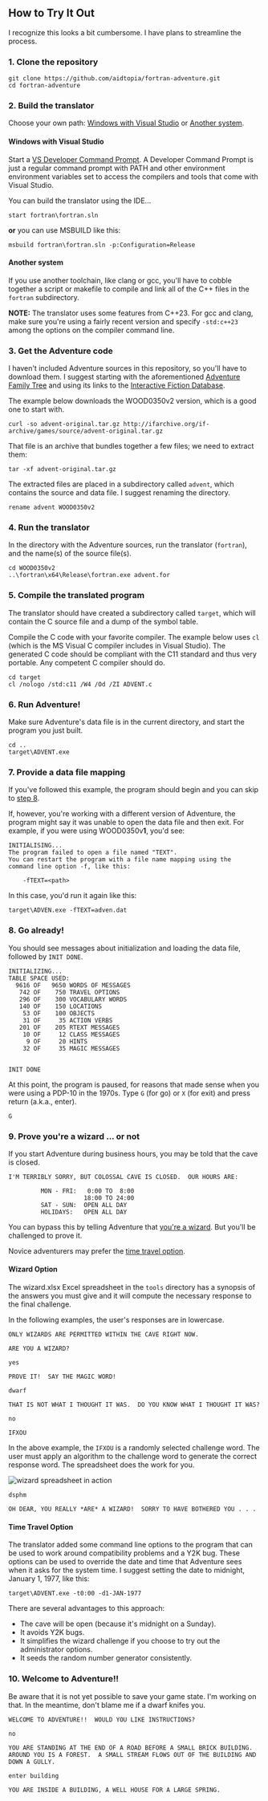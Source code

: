 ## How to Try It Out

I recognize this looks a bit cumbersome.  I have plans to streamline the process.

### 1. Clone the repository

```
git clone https://github.com/aidtopia/fortran-adventure.git
cd fortran-adventure
```

### 2. Build the translator

Choose your own path: [Windows with Visual Studio](#windows-with-visual-studio) or [Another system](#another-system).

#### Windows with Visual Studio

Start a [VS Developer Command Prompt](https://learn.microsoft.com/en-us/visualstudio/ide/reference/command-prompt-powershell?view=vs-2022).  A Developer Command Prompt is just a regular command prompt with PATH and other environment environment variables set to access the compilers and tools that come with Visual Studio.

You can build the translator using the IDE...

```
start fortran\fortran.sln
```

**or** you can use MSBUILD like this:

```
msbuild fortran\fortran.sln -p:Configuration=Release
```

#### Another system

If you use another toolchain, like clang or gcc, you'll have to cobble together a script or makefile to compile and link all of the C++ files in the `fortran` subdirectory.

**NOTE:**  The translator uses some features from C++23.  For gcc and clang, make sure you're using a fairly recent version and specify `-std:c++23` among the options on the compiler command line.

### 3. Get the Adventure code

I haven't included Adventure sources in this repository, so you'll have to download them.  I suggest starting with the aforementioned [Adventure Family Tree](https://mipmip.org/advfamily/advfamily.html) and using its links to the [Interactive Fiction Database](https://ifdb.org/).

The example below downloads the WOOD0350v2 version, which is a good one to start with.

```
curl -so advent-original.tar.gz http://ifarchive.org/if-archive/games/source/advent-original.tar.gz
```

That file is an archive that bundles together a few files; we need to extract them:

```
tar -xf advent-original.tar.gz
```

The extracted files are placed in a subdirectory called `advent`, which contains the source and data file.  I suggest renaming the directory.

```
rename advent WOOD0350v2
```

### 4. Run the translator

In the directory with the Adventure sources, run the translator (`fortran`), and the name(s) of the source file(s).

```
cd WOOD0350v2
..\fortran\x64\Release\fortran.exe advent.for
```

### 5. Compile the translated program

The translator should have created a subdirectory called `target`, which will contain the C source file and a dump of the symbol table.

Compile the C code with your favorite compiler.  The example below uses `cl` (which is the MS Visual C compiler includes in Visual Studio).  The generated C code should be compliant with the C11 standard and thus very portable.  Any competent C compiler should do.

```
cd target
cl /nologo /std:c11 /W4 /Od /ZI ADVENT.c
```

### 6. Run Adventure!

Make sure Adventure's data file is in the current directory, and start the program you just built.

```
cd ..
target\ADVENT.exe
```

### 7. Provide a data file mapping

If you've followed this example, the program should begin and you can skip to [step 8](#8-go-already).

If, however, you're working with a different version of Adventure, the program might say it was unable to open the data file and then exit.  For example, if you were using WOOD0350v**1**, you'd see:

```
INITIALISING...
The program failed to open a file named "TEXT".
You can restart the program with a file name mapping using the
command line option -f, like this:

    -fTEXT=<path>
```

In this case, you'd run it again like this:

```
target\ADVEN.exe -fTEXT=adven.dat
```

### 8. Go already!

You should see messages about initialization and loading the data file, followed by `INIT DONE`.

```
INITIALIZING...
TABLE SPACE USED:
  9616 OF   9650 WORDS OF MESSAGES
   742 OF    750 TRAVEL OPTIONS
   296 OF    300 VOCABULARY WORDS
   140 OF    150 LOCATIONS
    53 OF    100 OBJECTS
    31 OF     35 ACTION VERBS
   201 OF    205 RTEXT MESSAGES
    10 OF     12 CLASS MESSAGES
     9 OF     20 HINTS
    32 OF     35 MAGIC MESSAGES


INIT DONE
```

At this point, the program is paused, for reasons that made sense when you were using a PDP-10 in the 1970s.  Type `G` (for go) or `X` (for exit) and press return (a.k.a., enter).

```
G
```

### 9. Prove you're a wizard ... or not

If you start Adventure during business hours, you may be told that the cave is closed.

```
I'M TERRIBLY SORRY, BUT COLOSSAL CAVE IS CLOSED.  OUR HOURS ARE:

         MON - FRI:   0:00 TO  8:00
                     18:00 TO 24:00
         SAT - SUN:  OPEN ALL DAY
         HOLIDAYS:   OPEN ALL DAY
```

You can bypass this by telling Adventure that [you're a wizard](#wizard-option).  But you'll be challenged to prove it.

Novice adventurers may prefer the [time travel option](#time-travel-option).

#### Wizard Option

The wizard.xlsx Excel spreadsheet in the `tools` directory has a synopsis of the answers you must give and it will compute the necessary response to the final challenge.

In the following examples, the user's responses are in lowercase.

```
ONLY WIZARDS ARE PERMITTED WITHIN THE CAVE RIGHT NOW.

ARE YOU A WIZARD?

yes

PROVE IT!  SAY THE MAGIC WORD!

dwarf

THAT IS NOT WHAT I THOUGHT IT WAS.  DO YOU KNOW WHAT I THOUGHT IT WAS?

no

IFXOU
```

In the above example, the `IFXOU` is a randomly selected challenge word.  The user must apply an algorithm to the challenge word to generate the correct response word.  The spreadsheet does the work for you.

![wizard spreadsheet in action](wizard_challenge.png)

```
dsphm

OH DEAR, YOU REALLY *ARE* A WIZARD!  SORRY TO HAVE BOTHERED YOU . . .
```

#### Time Travel Option

The translator added some command line options to the program that can be used to work around compatibility problems and a Y2K bug.  These options can be used to override the date and time that Adventure sees when it asks for the system time.  I suggest setting the date to midnight, January 1, 1977, like this:

```
target\ADVENT.exe -t0:00 -d1-JAN-1977
```

There are several advantages to this approach:

* The cave will be open (because it's midnight on a Sunday).
* It avoids Y2K bugs.
* It simplifies the wizard challenge if you choose to try out the administrator options.
* It seeds the random number generator consistently.

### 10. Welcome to Adventure!!

Be aware that it is not yet possible to save your game state.  I'm working on that.  In the meantime, don't blame me if a dwarf knifes you.

```
WELCOME TO ADVENTURE!!  WOULD YOU LIKE INSTRUCTIONS?

no

YOU ARE STANDING AT THE END OF A ROAD BEFORE A SMALL BRICK BUILDING.
AROUND YOU IS A FOREST.  A SMALL STREAM FLOWS OUT OF THE BUILDING AND
DOWN A GULLY.

enter building

YOU ARE INSIDE A BUILDING, A WELL HOUSE FOR A LARGE SPRING.
```
